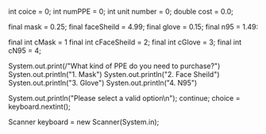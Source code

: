 int coice = 0;
int numPPE = 0;
int unit number = 0;
double cost = 0.0;

final mask = 0.25;
final faceSheild = 4.99;
final glove = 0.15;
final n95 = 1.49:

final int cMask = 1
final int cFaceSheild = 2;
final int cGlove = 3;
final int cN95 = 4;


  System.out.print(/"What kind of PPE do you need to purchase?")
  Systen.out.println("1. Mask")
  Systen.out.println("2. Face Sheild")
  Systen.out.println("3. Glove")
  Systen.out.println("4. N95")


 System.out.println("Please select a valid option\n");
               continue;
 choice = keyboard.nextint();
 
  Scanner keyboard = new Scanner(System.in);
      
               
             
